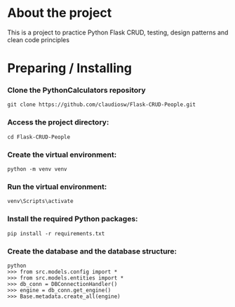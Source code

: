 # About the project
This is a project to practice Python Flask CRUD, testing, design patterns and clean code principles
# Preparing / Installing

### Clone the PythonCalculators repository
```
git clone https://github.com/claudiosw/Flask-CRUD-People.git
```

### Access the project directory:
```
cd Flask-CRUD-People
```

### Create the virtual environment:
```
python -m venv venv

```

### Run the virtual environment:
```
venv\Scripts\activate

```

### Install the required Python packages:
```
pip install -r requirements.txt
```

### Create the database and the database structure:
```
python
>>> from src.models.config import *
>>> from src.models.entities import *
>>> db_conn = DBConnectionHandler()
>>> engine = db_conn.get_engine()
>>> Base.metadata.create_all(engine)
```
